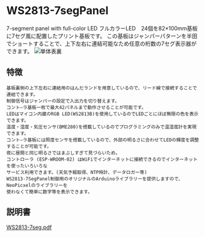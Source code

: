 # WS2813-7segPanel
7-segment panel with full-color LED
フルカラーLED　24個を82×100mm基板に7セグ風に配置したプリント基板です。
この基板はジャンパーパターンを半田でショートすることで、上下左右に連結可能なため任意の桁数の7セグ表示器ができます。
![単体表裏](https://user-images.githubusercontent.com/16524415/115102403-87a2eb00-9f85-11eb-8bcc-5f188822a48b.png)
## 特徴
	基板裏側の上下左右に連結用のはんだランドを用意しているので、リード線で接続することで連結できます。
	制御信号はジャンパーの設定で入出力を切り替えます。
	コント―ラ基板一枚で最大42パネルまで動作させることが可能です。
	LEDはマイコン内蔵のRGB LED(WS2813B)を使用しているのでLEDごとにほぼ無限の色を表示できます。
	温度・湿度・気圧センサ(BME280)を搭載しているのでプログラミングのみで温湿度計を実現できます。
	コント―ラ基板には照度センサを搭載しているので、外部の明るさに合わせてLEDの輝度を調整することが可能です。
	夜に昼間と同じ明るさではまぶしすぎて見づらいため。
	コントローラ (ESP-WROOM-02) はWiFiでインターネットに接続できるのでインターネットを使ったいろいろな
	サービス利用できます。(天気予報取得、NTP時計、データロガー等)
	WS2813-7SegPanel制御用のオリジナルのArduinoライブラリーを提供しますので、NeoPicxelのライブラリーを
	使わなくて簡単に数字等を表示できます。
## 説明書
[WS2813-7seg.pdf](https://github.com/VEC01773/WS2813-7segPanel/files/6328792/WS2813-7seg.pdf)
